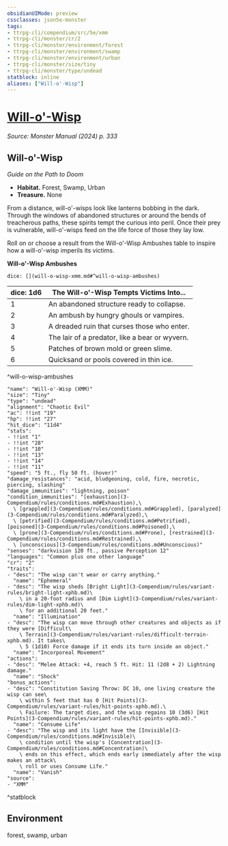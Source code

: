 ```yaml
---
obsidianUIMode: preview
cssclasses: json5e-monster
tags:
- ttrpg-cli/compendium/src/5e/xmm
- ttrpg-cli/monster/cr/2
- ttrpg-cli/monster/environment/forest
- ttrpg-cli/monster/environment/swamp
- ttrpg-cli/monster/environment/urban
- ttrpg-cli/monster/size/tiny
- ttrpg-cli/monster/type/undead
statblock: inline
aliases: ["Will-o'-Wisp"]
---
```

# [Will-o'-Wisp](3-Compendium\bestiary\undead/will-o-wisp-xmm.md)
*Source: Monster Manual (2024) p. 333*  

## Will-o'-Wisp

*Guide on the Path to Doom*

- **Habitat.** Forest, Swamp, Urban  
- **Treasure.** None  

From a distance, will-o'-wisps look like lanterns bobbing in the dark. Through the windows of abandoned structures or around the bends of treacherous paths, these spirits tempt the curious into peril. Once their prey is vulnerable, will-o'-wisps feed on the life force of those they lay low.

Roll on or choose a result from the Will-o'-Wisp Ambushes table to inspire how a will-o'-wisp imperils its victims.

**Will-o'-Wisp Ambushes**

`dice: [](will-o-wisp-xmm.md#^will-o-wisp-ambushes)`

| dice: 1d6 | The Will-o'-Wisp Tempts Victims Into... |
|-----------|-----------------------------------------|
| 1 | An abandoned structure ready to collapse. |
| 2 | An ambush by hungry ghouls or vampires. |
| 3 | A dreaded ruin that curses those who enter. |
| 4 | The lair of a predator, like a bear or wyvern. |
| 5 | Patches of brown mold or green slime. |
| 6 | Quicksand or pools covered in thin ice. |
^will-o-wisp-ambushes

```statblock
"name": "Will-o'-Wisp (XMM)"
"size": "Tiny"
"type": "undead"
"alignment": "Chaotic Evil"
"ac": !!int "19"
"hp": !!int "27"
"hit_dice": "11d4"
"stats":
- !!int "1"
- !!int "28"
- !!int "10"
- !!int "13"
- !!int "14"
- !!int "11"
"speed": "5 ft., fly 50 ft. (hover)"
"damage_resistances": "acid, bludgeoning, cold, fire, necrotic, piercing, slashing"
"damage_immunities": "lightning, poison"
"condition_immunities": "[exhaustion](3-Compendium/rules/conditions.md#Exhaustion),\
  \ [grappled](3-Compendium/rules/conditions.md#Grappled), [paralyzed](3-Compendium/rules/conditions.md#Paralyzed),\
  \ [petrified](3-Compendium/rules/conditions.md#Petrified), [poisoned](3-Compendium/rules/conditions.md#Poisoned),\
  \ [prone](3-Compendium/rules/conditions.md#Prone), [restrained](3-Compendium/rules/conditions.md#Restrained),\
  \ [unconscious](3-Compendium/rules/conditions.md#Unconscious)"
"senses": "darkvision 120 ft., passive Perception 12"
"languages": "Common plus one other language"
"cr": "2"
"traits":
- "desc": "The wisp can't wear or carry anything."
  "name": "Ephemeral"
- "desc": "The wisp sheds [Bright Light](3-Compendium/rules/variant-rules/bright-light-xphb.md)\
    \ in a 20-foot radius and [Dim Light](3-Compendium/rules/variant-rules/dim-light-xphb.md)\
    \ for an additional 20 feet."
  "name": "Illumination"
- "desc": "The wisp can move through other creatures and objects as if they were [Difficult\
    \ Terrain](3-Compendium/rules/variant-rules/difficult-terrain-xphb.md). It takes\
    \ 5 (1d10) Force damage if it ends its turn inside an object."
  "name": "Incorporeal Movement"
"actions":
- "desc": "Melee Attack: +4, reach 5 ft. Hit: 11 (2d8 + 2) Lightning damage."
  "name": "Shock"
"bonus_actions":
- "desc": "Constitution Saving Throw: DC 10, one living creature the wisp can see\
    \ within 5 feet that has 0 [Hit Points](3-Compendium/rules/variant-rules/hit-points-xphb.md).\
    \ Failure: The target dies, and the wisp regains 10 (3d6) [Hit Points](3-Compendium/rules/variant-rules/hit-points-xphb.md)."
  "name": "Consume Life"
- "desc": "The wisp and its light have the [Invisible](3-Compendium/rules/conditions.md#Invisible)\
    \ condition until the wisp's [Concentration](3-Compendium/rules/conditions.md#Concentration)\
    \ ends on this effect, which ends early immediately after the wisp makes an attack\
    \ roll or uses Consume Life."
  "name": "Vanish"
"source":
- "XMM"
```
^statblock

## Environment

forest, swamp, urban